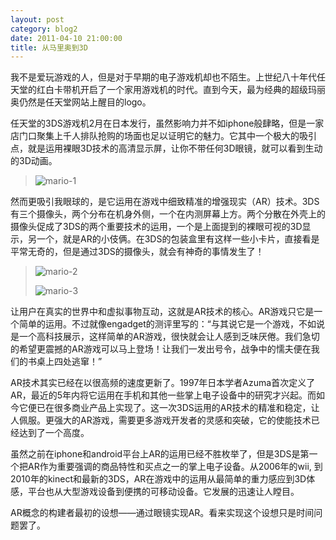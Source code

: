 ```yaml
---
layout: post
category: blog2
date: 2011-04-10 21:00:00
title: 从马里奥到3D
---
```


我不是爱玩游戏的人，但是对于早期的电子游戏机却也不陌生。上世纪八十年代任天堂的红白卡带机开启了一个家用游戏机的时代。直到今天，最为经典的超级玛丽奥仍然是任天堂网站上醒目的logo。

任天堂的3DS游戏机2月在日本发行，虽然影响力并不如iphone般肆略，但是一家店门口聚集上千人排队抢购的场面也足以证明它的魅力。它其中一个极大的吸引点，就是运用裸眼3D技术的高清显示屏，让你不带任何3D眼镜，就可以看到生动的3D动画。

>![mario-1](/assets/mario-1.jpg)

然而更吸引我眼球的，是它运用在游戏中细致精准的增强现实（AR）技术。3DS有三个摄像头，两个分布在机身外侧，一个在内测屏幕上方。两个分散在外壳上的摄像头促成了3DS的两个重要技术的运用，一个是上面提到的裸眼可视的3D显示，另一个，就是AR的小伎俩。在3DS的包装盒里有这样一些小卡片，直接看是平常无奇的，但是通过3DS的摄像头，就会有神奇的事情发生了！

>![mario-2](/assets/mario-2.jpg)
>
>![mario-3](/assets/mario-3.jpg)

让用户在真实的世界中和虚拟事物互动，这就是AR技术的核心。AR游戏只它是一个简单的运用。不过就像engadget的测评里写的：“与其说它是一个游戏，不如说是一个高科技展示，这样简单的AR游戏，很快就会让人感到乏味厌倦。我们急切的希望更震撼的AR游戏可以马上登场！让我们一发出号令，战争中的懦夫便在我们的书桌上四处逃窜！”

AR技术其实已经在以很高频的速度更新了。1997年日本学者Azuma首次定义了AR，最近的5年内将它运用在手机和其他一些掌上电子设备中的研究才兴起。而如今它便已在很多商业产品上实现了。这一次3DS运用的AR技术的精准和稳定，让人佩服。更强大的AR游戏，需要更多游戏开发者的灵感和突破，它的使能技术已经达到了一个高度。

虽然之前在iphone和android平台上AR的运用已经不胜枚举了，但是3DS是第一个把AR作为重要强调的商品特性和买点之一的掌上电子设备。从2006年的wii, 到2010年的kinect和最新的3DS，AR在游戏中的运用从最简单的重力感应到3D体感，平台也从大型游戏设备到便携的可移动设备。它发展的迅速让人瞠目。

AR概念的构建者最初的设想——通过眼镜实现AR。看来实现这个设想只是时间问题罢了。
